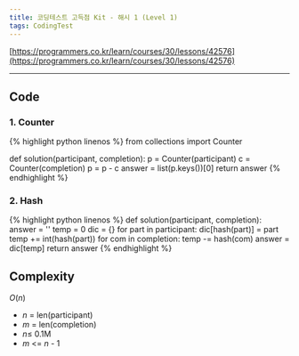 ```yaml
---
title: 코딩테스트 고득점 Kit - 해시 1 (Level 1)
tags: CodingTest
---
```



[https://programmers.co.kr/learn/courses/30/lessons/42576](https://programmers.co.kr/learn/courses/30/lessons/42576)

<!--more-->

---

## Code
### 1. Counter
{% highlight python linenos %}
from collections import Counter

def solution(participant, completion):
    p = Counter(participant)
    c = Counter(completion)
    p = p - c
    answer = list(p.keys())[0]
    return answer
{% endhighlight %}


### 2. Hash
{% highlight python linenos %}
def solution(participant, completion):
    answer = ''
    temp = 0
    dic = {}
    for part in participant:
      dic[hash(part)] = part
      temp += int(hash(part))
    for com in completion:
      temp -= hash(com)
    answer = dic[temp]
    return answer
{% endhighlight %}


## Complexity
$O(n)$

- $n$ = len(participant)
- $m$ = len(completion)
- $n \leq$ 0.1M
- $m$ <= $n$ - 1
